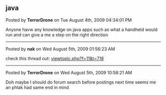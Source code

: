 ## java
Posted by **TerrorDrone** on Tue August 4th, 2009 04:34:01 PM

Anyone havw any knowledge on java apps such as what a handheld would run and can give a me a step on the right direction

--------------------------------------------------------------------------------

Posted by **nak** on Wed August 5th, 2009 01:56:23 AM

check this thread out: <!-- l --><a class="postlink-local" href="http://www.phx2600.org/forum/viewtopic.php?f=11&amp;t=718">viewtopic.php?f=11&amp;t=718</a><!-- l -->

--------------------------------------------------------------------------------

Posted by **TerrorDrone** on Wed August 5th, 2009 10:58:21 AM

Doh maybe I should do forum search before postings next time seems me an phlak had same end in mind
